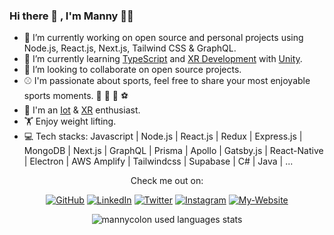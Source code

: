 ### Hi there 👋 , I'm Manny :technologist:

<!--
**mannycolon/mannycolon** is a ✨ _special_ ✨ repository because its `README.md` (this file) appears on your GitHub profile.

Here are some ideas to get you started:

- 🔭 I’m currently working on ...
- 🌱 I’m currently learning ...
- 👯 I’m looking to collaborate on ...
- 🤔 I’m looking for help with ...
- 💬 Ask me about ...
- 📫 How to reach me: ...
- 😄 Pronouns: ...
- ⚡ Fun fact: ...
-->

- 🔭 I’m currently working on open source and personal projects using Node.js, React.js, Next.js, Tailwind CSS & GraphQL.
- 🌱 I’m currently learning [TypeScript](https://www.typescriptlang.org/) and [XR Development](https://docs.unity3d.com/Manual/XR.html) with [Unity](https://unity.com/).
- 👯 I’m looking to collaborate on open source projects.
- :baseball: I'm passionate about sports, feel free to share your most enjoyable sports moments. :basketball: :football: :bowling: :soccer: 
- :robot: I'm an [Iot](https://en.wikipedia.org/wiki/Internet_of_things) & [XR](https://docs.unity3d.com/Manual/XR.html) enthusiast.
- :weight_lifting: Enjoy weight lifting.
- 💻 Tech stacks: 
Javascript | Node.js | React.js | Redux | Express.js | MongoDB | Next.js | GraphQL | Prisma | Apollo | Gatsby.js | React-Native | Electron | AWS Amplify | Tailwindcss | Supabase | C# | Java | ...

<p align="center">Check me out on:</p>
<p align="center">
	<a href="https://github.com/mannycolon"><img src="https://img.icons8.com/doodle/50/000000/github.png" alt="GitHub"/></a>
	<a href="https://www.linkedin.com/in/mannycolon/"><img src="https://img.icons8.com/doodle/50/000000/linkedin.png" alt="LinkedIn"/></a>
    	<a href="https://twitter.com/_mannycolon"><img src="https://img.icons8.com/doodle/50/000000/twitter.png" alt="Twitter"/></a>
	<a href="https://www.instagram.com/mannycolon.tech/"><img src="https://img.icons8.com/doodle/50/000000/instagram-new.png" alt="Instagram"/></a>
	<a href="https://mannycolon.tech/"><img src="https://img.icons8.com/cotton/50/000000/website.png" alt="My-Website"/></a>
</p>

<p align="center">
	<img align="center" src="https://github-readme-stats.vercel.app/api/top-langs?username=mannycolon&show_icons=true&locale=en&layout=compact&langs_count=8" alt="mannycolon used languages stats" />
</p>

<!--
<p align="center">
	<img align="center" src="https://github-readme-stats.vercel.app/api?username=mannycolon&show_icons=true&theme=tokyonight" alt="mannycolon GitHub stats" />
</p>
-->
